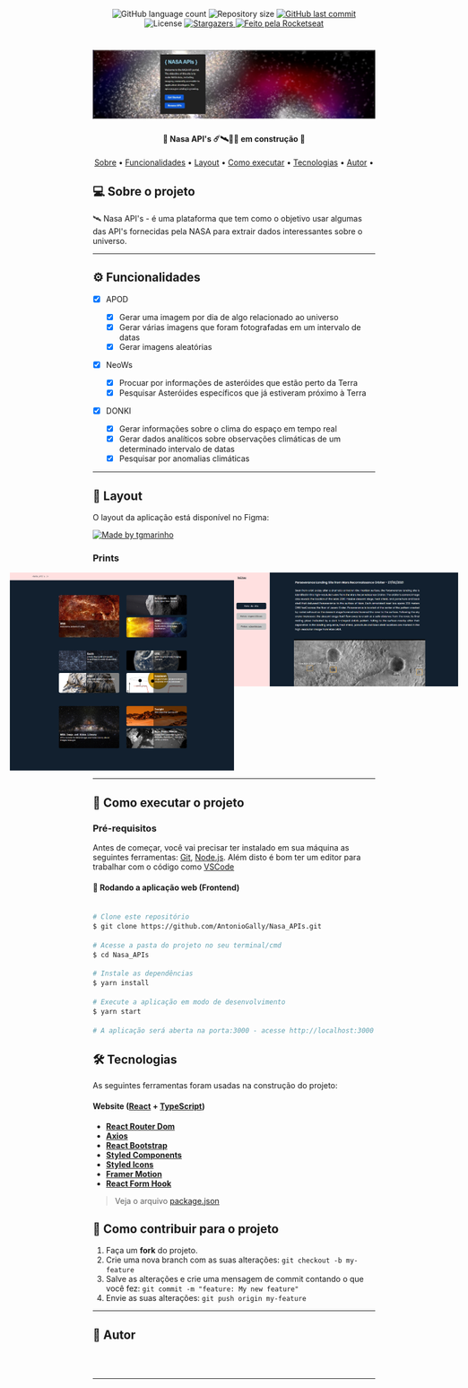 <p align="center">
  <img alt="GitHub language count" src="https://img.shields.io/github/languages/count/AntonioGally/Nasa_APIs?color=%2304D361">
  <img alt="Repository size" src="https://img.shields.io/github/repo-size/AntonioGally/Nasa_APIs">
  <a href="https://github.com/AntonioGally/Nasa_APIs/commits/master">
    <img alt="GitHub last commit" src="https://img.shields.io/github/last-commit/AntonioGally/Nasa_APIs">
  </a>
   <img alt="License" src="https://img.shields.io/badge/license-MIT-brightgreen">
   <a href="https://github.com/AntonioGally/Nasa_APIs/stargazers">
    <img alt="Stargazers" src="https://img.shields.io/github/stars/AntonioGally/Nasa_APIs?style=social">
  </a>
  <a href="https://rocketseat.com.br">
    <img alt="Feito pela Rocketseat" src="https://img.shields.io/badge/feito%20por-AntônioGally-%237519C1">
  </a>
</p>

<h1 align="center">
    <img alt="Nasa API Project Banner" title="Banner" src="./src/assets/readme/banner.jpeg" />
</h1>

<h4 align="center"> 
	🚧  Nasa API's ☄️🛰️👨‍🚀 em construção  🚧
</h4>

<p align="center">
 <a href="#-sobre-o-projeto">Sobre</a> •
 <a href="#-funcionalidades">Funcionalidades</a> •
 <a href="#-layout">Layout</a> • 
 <a href="#-como-executar-o-projeto">Como executar</a> • 
 <a href="#-tecnologias">Tecnologias</a> • 
 <a href="#-autor">Autor</a> • 
</p>

## 💻 Sobre o projeto

🛰️ Nasa API's - é uma plataforma que tem como o objetivo usar algumas das API's fornecidas pela NASA para extrair dados interessantes sobre o universo.

---

## ⚙️ Funcionalidades

- [x] APOD

  - [x] Gerar uma imagem por dia de algo relacionado ao universo
  - [x] Gerar várias imagens que foram fotografadas em um intervalo de datas
  - [x] Gerar imagens aleatórias

- [x] NeoWs

  - [x] Procuar por informações de asteróides que estão perto da Terra
  - [x] Pesquisar Asteróides específicos que já estiveram próximo à Terra

- [x] DONKI

  - [x] Gerar informações sobre o clima do espaço em tempo real
  - [x] Gerar dados analíticos sobre observações climáticas de um determinado intervalo de datas
  - [x] Pesquisar por anomalias climáticas

---

## 🎨 Layout

O layout da aplicação está disponível no Figma:

<a href="https://www.figma.com/file/MMKtNOctGGbu8C5Kxa4JFo/Untitled?node-id=46%3A123">
  <img alt="Made by tgmarinho" src="https://img.shields.io/badge/Acessar%20Layout%20-Figma-%2304D361">
</a>

### Prints

<p align="center" style="display: flex; align-items: flex-start; justify-content: center;">
  <img alt="NextLevelWeek" title="#NextLevelWeek" src="./src/assets/readme/print1.png" width="400px">

  <img alt="NextLevelWeek" title="#NextLevelWeek" src="./src/assets/readme/print2.png" width="400px">
</p>

---

## 🚀 Como executar o projeto

### Pré-requisitos

Antes de começar, você vai precisar ter instalado em sua máquina as seguintes ferramentas:
[Git](https://git-scm.com), [Node.js](https://nodejs.org/en/).
Além disto é bom ter um editor para trabalhar com o código como [VSCode](https://code.visualstudio.com/)

#### 🧭 Rodando a aplicação web (Frontend)

```bash

# Clone este repositório
$ git clone https://github.com/AntonioGally/Nasa_APIs.git

# Acesse a pasta do projeto no seu terminal/cmd
$ cd Nasa_APIs

# Instale as dependências
$ yarn install

# Execute a aplicação em modo de desenvolvimento
$ yarn start

# A aplicação será aberta na porta:3000 - acesse http://localhost:3000

```

## 🛠 Tecnologias

As seguintes ferramentas foram usadas na construção do projeto:

#### **Website** ([React](https://reactjs.org/) + [TypeScript](https://www.typescriptlang.org/))

- **[React Router Dom](https://github.com/ReactTraining/react-router/tree/master/packages/react-router-dom)**
- **[Axios](https://github.com/axios/axios)**
- **[React Bootstrap](https://react-bootstrap.github.io)**
- **[Styled Components](https://styled-components.com)**
- **[Styled Icons](https://styled-icons.js.org)**
- **[Framer Motion](https://www.framer.com/motion/)**
- **[React Form Hook](https://react-hook-form.com)**

> Veja o arquivo [package.json](https://github.com/AntonioGally/Nasa_APIs/blob/main/package.json)

## 💪 Como contribuir para o projeto

1. Faça um **fork** do projeto.
2. Crie uma nova branch com as suas alterações: `git checkout -b my-feature`
3. Salve as alterações e crie uma mensagem de commit contando o que você fez: `git commit -m "feature: My new feature"`
4. Envie as suas alterações: `git push origin my-feature`

---

## 🦸 Autor

<a href="https://www.antoniogally.tk/#/">
 <img style="border-radius: 50%;" src="https://avatars.githubusercontent.com/u/68209906?s=400&u=9aff0928539caef8c416bd5af1fea76714ac8fb6&v=4" width="100px;" alt=""/>
 <br />
 <br />

---
